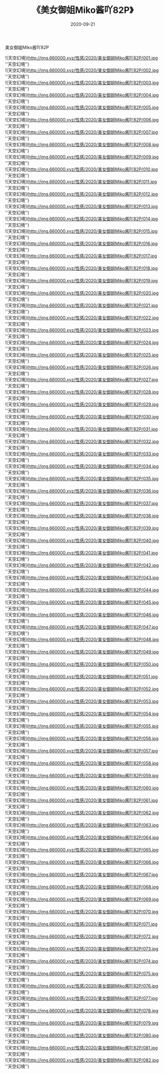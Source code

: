 ﻿---
layout: post
title:  《美女御姐Miko酱吖82P》
date:   2020-09-21
img: http://img.660000.xyz/性感/2020/美女御姐Miko酱吖82P/000.jpg
categories: [美女, 性感, 泳衣]
---

美女御姐Miko酱吖82P



![天空幻境](http://img.660000.xyz/性感/2020/美女御姐Miko酱吖82P/001.jpg ''天空幻境'') <br>
![天空幻境](http://img.660000.xyz/性感/2020/美女御姐Miko酱吖82P/002.jpg ''天空幻境'') <br>
![天空幻境](http://img.660000.xyz/性感/2020/美女御姐Miko酱吖82P/003.jpg ''天空幻境'') <br>
![天空幻境](http://img.660000.xyz/性感/2020/美女御姐Miko酱吖82P/004.jpg ''天空幻境'') <br>
![天空幻境](http://img.660000.xyz/性感/2020/美女御姐Miko酱吖82P/005.jpg ''天空幻境'') <br>
![天空幻境](http://img.660000.xyz/性感/2020/美女御姐Miko酱吖82P/006.jpg ''天空幻境'') <br>
![天空幻境](http://img.660000.xyz/性感/2020/美女御姐Miko酱吖82P/007.jpg ''天空幻境'') <br>
![天空幻境](http://img.660000.xyz/性感/2020/美女御姐Miko酱吖82P/008.jpg ''天空幻境'') <br>
![天空幻境](http://img.660000.xyz/性感/2020/美女御姐Miko酱吖82P/009.jpg ''天空幻境'') <br>
![天空幻境](http://img.660000.xyz/性感/2020/美女御姐Miko酱吖82P/010.jpg ''天空幻境'') <br>
![天空幻境](http://img.660000.xyz/性感/2020/美女御姐Miko酱吖82P/011.jpg ''天空幻境'') <br>
![天空幻境](http://img.660000.xyz/性感/2020/美女御姐Miko酱吖82P/012.jpg ''天空幻境'') <br>
![天空幻境](http://img.660000.xyz/性感/2020/美女御姐Miko酱吖82P/013.jpg ''天空幻境'') <br>
![天空幻境](http://img.660000.xyz/性感/2020/美女御姐Miko酱吖82P/014.jpg ''天空幻境'') <br>
![天空幻境](http://img.660000.xyz/性感/2020/美女御姐Miko酱吖82P/015.jpg ''天空幻境'') <br>
![天空幻境](http://img.660000.xyz/性感/2020/美女御姐Miko酱吖82P/016.jpg ''天空幻境'') <br>
![天空幻境](http://img.660000.xyz/性感/2020/美女御姐Miko酱吖82P/017.jpg ''天空幻境'') <br>
![天空幻境](http://img.660000.xyz/性感/2020/美女御姐Miko酱吖82P/018.jpg ''天空幻境'') <br>
![天空幻境](http://img.660000.xyz/性感/2020/美女御姐Miko酱吖82P/019.jpg ''天空幻境'') <br>
![天空幻境](http://img.660000.xyz/性感/2020/美女御姐Miko酱吖82P/020.jpg ''天空幻境'') <br>
![天空幻境](http://img.660000.xyz/性感/2020/美女御姐Miko酱吖82P/021.jpg ''天空幻境'') <br>
![天空幻境](http://img.660000.xyz/性感/2020/美女御姐Miko酱吖82P/022.jpg ''天空幻境'') <br>
![天空幻境](http://img.660000.xyz/性感/2020/美女御姐Miko酱吖82P/023.jpg ''天空幻境'') <br>
![天空幻境](http://img.660000.xyz/性感/2020/美女御姐Miko酱吖82P/024.jpg ''天空幻境'') <br>
![天空幻境](http://img.660000.xyz/性感/2020/美女御姐Miko酱吖82P/025.jpg ''天空幻境'') <br>
![天空幻境](http://img.660000.xyz/性感/2020/美女御姐Miko酱吖82P/026.jpg ''天空幻境'') <br>
![天空幻境](http://img.660000.xyz/性感/2020/美女御姐Miko酱吖82P/027.jpg ''天空幻境'') <br>
![天空幻境](http://img.660000.xyz/性感/2020/美女御姐Miko酱吖82P/028.jpg ''天空幻境'') <br>
![天空幻境](http://img.660000.xyz/性感/2020/美女御姐Miko酱吖82P/029.jpg ''天空幻境'') <br>
![天空幻境](http://img.660000.xyz/性感/2020/美女御姐Miko酱吖82P/030.jpg ''天空幻境'') <br>
![天空幻境](http://img.660000.xyz/性感/2020/美女御姐Miko酱吖82P/031.jpg ''天空幻境'') <br>
![天空幻境](http://img.660000.xyz/性感/2020/美女御姐Miko酱吖82P/032.jpg ''天空幻境'') <br>
![天空幻境](http://img.660000.xyz/性感/2020/美女御姐Miko酱吖82P/033.jpg ''天空幻境'') <br>
![天空幻境](http://img.660000.xyz/性感/2020/美女御姐Miko酱吖82P/034.jpg ''天空幻境'') <br>
![天空幻境](http://img.660000.xyz/性感/2020/美女御姐Miko酱吖82P/035.jpg ''天空幻境'') <br>
![天空幻境](http://img.660000.xyz/性感/2020/美女御姐Miko酱吖82P/036.jpg ''天空幻境'') <br>
![天空幻境](http://img.660000.xyz/性感/2020/美女御姐Miko酱吖82P/037.jpg ''天空幻境'') <br>
![天空幻境](http://img.660000.xyz/性感/2020/美女御姐Miko酱吖82P/038.jpg ''天空幻境'') <br>
![天空幻境](http://img.660000.xyz/性感/2020/美女御姐Miko酱吖82P/039.jpg ''天空幻境'') <br>
![天空幻境](http://img.660000.xyz/性感/2020/美女御姐Miko酱吖82P/040.jpg ''天空幻境'') <br>
![天空幻境](http://img.660000.xyz/性感/2020/美女御姐Miko酱吖82P/041.jpg ''天空幻境'') <br>
![天空幻境](http://img.660000.xyz/性感/2020/美女御姐Miko酱吖82P/042.jpg ''天空幻境'') <br>
![天空幻境](http://img.660000.xyz/性感/2020/美女御姐Miko酱吖82P/043.jpg ''天空幻境'') <br>
![天空幻境](http://img.660000.xyz/性感/2020/美女御姐Miko酱吖82P/044.jpg ''天空幻境'') <br>
![天空幻境](http://img.660000.xyz/性感/2020/美女御姐Miko酱吖82P/045.jpg ''天空幻境'') <br>
![天空幻境](http://img.660000.xyz/性感/2020/美女御姐Miko酱吖82P/046.jpg ''天空幻境'') <br>
![天空幻境](http://img.660000.xyz/性感/2020/美女御姐Miko酱吖82P/047.jpg ''天空幻境'') <br>
![天空幻境](http://img.660000.xyz/性感/2020/美女御姐Miko酱吖82P/048.jpg ''天空幻境'') <br>
![天空幻境](http://img.660000.xyz/性感/2020/美女御姐Miko酱吖82P/049.jpg ''天空幻境'') <br>
![天空幻境](http://img.660000.xyz/性感/2020/美女御姐Miko酱吖82P/050.jpg ''天空幻境'') <br>
![天空幻境](http://img.660000.xyz/性感/2020/美女御姐Miko酱吖82P/051.jpg ''天空幻境'') <br>
![天空幻境](http://img.660000.xyz/性感/2020/美女御姐Miko酱吖82P/052.jpg ''天空幻境'') <br>
![天空幻境](http://img.660000.xyz/性感/2020/美女御姐Miko酱吖82P/053.jpg ''天空幻境'') <br>
![天空幻境](http://img.660000.xyz/性感/2020/美女御姐Miko酱吖82P/054.jpg ''天空幻境'') <br>
![天空幻境](http://img.660000.xyz/性感/2020/美女御姐Miko酱吖82P/055.jpg ''天空幻境'') <br>
![天空幻境](http://img.660000.xyz/性感/2020/美女御姐Miko酱吖82P/056.jpg ''天空幻境'') <br>
![天空幻境](http://img.660000.xyz/性感/2020/美女御姐Miko酱吖82P/057.jpg ''天空幻境'') <br>
![天空幻境](http://img.660000.xyz/性感/2020/美女御姐Miko酱吖82P/058.jpg ''天空幻境'') <br>
![天空幻境](http://img.660000.xyz/性感/2020/美女御姐Miko酱吖82P/059.jpg ''天空幻境'') <br>
![天空幻境](http://img.660000.xyz/性感/2020/美女御姐Miko酱吖82P/060.jpg ''天空幻境'') <br>
![天空幻境](http://img.660000.xyz/性感/2020/美女御姐Miko酱吖82P/061.jpg ''天空幻境'') <br>
![天空幻境](http://img.660000.xyz/性感/2020/美女御姐Miko酱吖82P/062.jpg ''天空幻境'') <br>
![天空幻境](http://img.660000.xyz/性感/2020/美女御姐Miko酱吖82P/063.jpg ''天空幻境'') <br>
![天空幻境](http://img.660000.xyz/性感/2020/美女御姐Miko酱吖82P/064.jpg ''天空幻境'') <br>
![天空幻境](http://img.660000.xyz/性感/2020/美女御姐Miko酱吖82P/065.jpg ''天空幻境'') <br>
![天空幻境](http://img.660000.xyz/性感/2020/美女御姐Miko酱吖82P/066.jpg ''天空幻境'') <br>
![天空幻境](http://img.660000.xyz/性感/2020/美女御姐Miko酱吖82P/067.jpg ''天空幻境'') <br>
![天空幻境](http://img.660000.xyz/性感/2020/美女御姐Miko酱吖82P/068.jpg ''天空幻境'') <br>
![天空幻境](http://img.660000.xyz/性感/2020/美女御姐Miko酱吖82P/069.jpg ''天空幻境'') <br>
![天空幻境](http://img.660000.xyz/性感/2020/美女御姐Miko酱吖82P/070.jpg ''天空幻境'') <br>
![天空幻境](http://img.660000.xyz/性感/2020/美女御姐Miko酱吖82P/071.jpg ''天空幻境'') <br>
![天空幻境](http://img.660000.xyz/性感/2020/美女御姐Miko酱吖82P/072.jpg ''天空幻境'') <br>
![天空幻境](http://img.660000.xyz/性感/2020/美女御姐Miko酱吖82P/073.jpg ''天空幻境'') <br>
![天空幻境](http://img.660000.xyz/性感/2020/美女御姐Miko酱吖82P/074.jpg ''天空幻境'') <br>
![天空幻境](http://img.660000.xyz/性感/2020/美女御姐Miko酱吖82P/075.jpg ''天空幻境'') <br>
![天空幻境](http://img.660000.xyz/性感/2020/美女御姐Miko酱吖82P/076.jpg ''天空幻境'') <br>
![天空幻境](http://img.660000.xyz/性感/2020/美女御姐Miko酱吖82P/077.jpg ''天空幻境'') <br>
![天空幻境](http://img.660000.xyz/性感/2020/美女御姐Miko酱吖82P/078.jpg ''天空幻境'') <br>
![天空幻境](http://img.660000.xyz/性感/2020/美女御姐Miko酱吖82P/079.jpg ''天空幻境'') <br>
![天空幻境](http://img.660000.xyz/性感/2020/美女御姐Miko酱吖82P/080.jpg ''天空幻境'') <br>
![天空幻境](http://img.660000.xyz/性感/2020/美女御姐Miko酱吖82P/081.jpg ''天空幻境'') <br>
![天空幻境](http://img.660000.xyz/性感/2020/美女御姐Miko酱吖82P/082.jpg ''天空幻境'') <br>